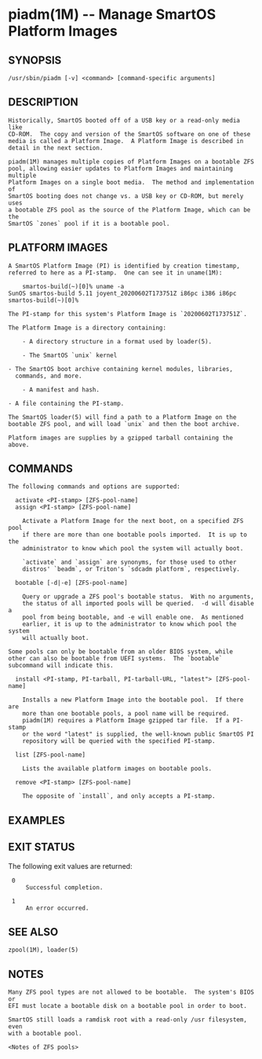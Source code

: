 piadm(1M) -- Manage SmartOS Platform Images
===========================================

## SYNOPSIS
    /usr/sbin/piadm [-v] <command> [command-specific arguments]

## DESCRIPTION

    Historically, SmartOS booted off of a USB key or a read-only media like
    CD-ROM.  The copy and version of the SmartOS software on one of these
    media is called a Platform Image.  A Platform Image is described in
    detail in the next section. 

    piadm(1M) manages multiple copies of Platform Images on a bootable ZFS
    pool, allowing easier updates to Platform Images and maintaining multiple
    Platform Images on a single boot media.  The method and implementation of
    SmartOS booting does not change vs. a USB key or CD-ROM, but merely uses
    a bootable ZFS pool as the source of the Platform Image, which can be the
    SmartOS `zones` pool if it is a bootable pool.

## PLATFORM IMAGES

    A SmartOS Platform Image (PI) is identified by creation timestamp,
    referred to here as a PI-stamp.  One can see it in uname(1M):

        smartos-build(~)[0]% uname -a
	SunOS smartos-build 5.11 joyent_20200602T173751Z i86pc i386 i86pc
	smartos-build(~)[0]% 

    The PI-stamp for this system's Platform Image is `20200602T173751Z`.

    The Platform Image is a directory containing:

        - A directory structure in a format used by loader(5).

        - The SmartOS `unix` kernel

	- The SmartOS boot archive containing kernel modules, libraries,
	  commands, and more.

        - A manifest and hash.

	- A file containing the PI-stamp.

    The SmartOS loader(5) will find a path to a Platform Image on the
    bootable ZFS pool, and will load `unix` and then the boot archive.

    Platform images are supplies by a gzipped tarball containing the above.

## COMMANDS

    The following commands and options are supported:

      activate <PI-stamp> [ZFS-pool-name]
      assign <PI-stamp> [ZFS-pool-name]

        Activate a Platform Image for the next boot, on a specified ZFS pool
        if there are more than one bootable pools imported.  It is up to the
        administrator to know which pool the system will actually boot.

        `activate` and `assign` are synonyms, for those used to other
        distros' `beadm`, or Triton's `sdcadm platform`, respectively.

      bootable [-d|-e] [ZFS-pool-name]

        Query or upgrade a ZFS pool's bootable status.  With no arguments,
        the status of all imported pools will be queried.  -d will disable a
        pool from being bootable, and -e will enable one.  As mentioned
        earlier, it is up to the administrator to know which pool the system
        will actually boot.

	Some pools can only be bootable from an older BIOS system, while
	other can also be bootable from UEFI systems.  The `bootable`
	subcommand will indicate this.

      install <PI-stamp, PI-tarball, PI-tarball-URL, "latest"> [ZFS-pool-name]

        Installs a new Platform Image into the bootable pool.  If there are
        more than one bootable pools, a pool name will be required.
        piadm(1M) requires a Platform Image gzipped tar file.  If a PI-stamp
        or the word "latest" is supplied, the well-known public SmartOS PI
        repository will be queried with the specified PI-stamp.

      list [ZFS-pool-name]

        Lists the available platform images on bootable pools.

      remove <PI-stamp> [ZFS-pool-name]

        The opposite of `install`, and only accepts a PI-stamp.



## EXAMPLES



## EXIT STATUS

The following exit values are returned:

     0
         Successful completion.

     1
         An error occurred.


## SEE ALSO

    zpool(1M), loader(5)

## NOTES

    Many ZFS pool types are not allowed to be bootable.  The system's BIOS or
    EFI must locate a bootable disk on a bootable pool in order to boot.

    SmartOS still loads a ramdisk root with a read-only /usr filesystem, even
    with a bootable pool.

    <Notes of ZFS pools>
